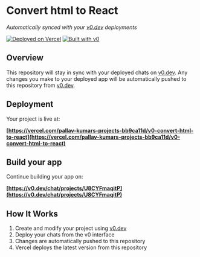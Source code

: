 # Convert html to React

*Automatically synced with your [v0.dev](https://v0.dev) deployments*

[![Deployed on Vercel](https://img.shields.io/badge/Deployed%20on-Vercel-black?style=for-the-badge&logo=vercel)](https://vercel.com/pallav-kumars-projects-bb9ca11d/v0-convert-html-to-react)
[![Built with v0](https://img.shields.io/badge/Built%20with-v0.dev-black?style=for-the-badge)](https://v0.dev/chat/projects/U8CYFmaqitP)

## Overview

This repository will stay in sync with your deployed chats on [v0.dev](https://v0.dev).
Any changes you make to your deployed app will be automatically pushed to this repository from [v0.dev](https://v0.dev).

## Deployment

Your project is live at:

**[https://vercel.com/pallav-kumars-projects-bb9ca11d/v0-convert-html-to-react](https://vercel.com/pallav-kumars-projects-bb9ca11d/v0-convert-html-to-react)**

## Build your app

Continue building your app on:

**[https://v0.dev/chat/projects/U8CYFmaqitP](https://v0.dev/chat/projects/U8CYFmaqitP)**

## How It Works

1. Create and modify your project using [v0.dev](https://v0.dev)
2. Deploy your chats from the v0 interface
3. Changes are automatically pushed to this repository
4. Vercel deploys the latest version from this repository
